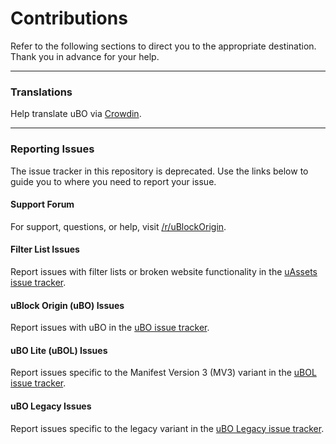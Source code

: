 # Contributions

Refer to the following sections to direct you to the appropriate destination. Thank you in advance for your help.

---

### Translations

Help translate uBO via [Crowdin](https://crowdin.com/project/ublock).

---

### Reporting Issues

The issue tracker in this repository is deprecated. Use the links below to guide you to where you need to report your issue.

#### Support Forum

For support, questions, or help, visit [/r/uBlockOrigin](https://www.reddit.com/r/uBlockOrigin/).

#### Filter List Issues

Report issues with filter lists or broken website functionality in the [uAssets issue tracker](https://github.com/uBlockOrigin/uAssets/issues).

#### uBlock Origin (uBO) Issues

Report issues with uBO in the [uBO issue tracker](https://github.com/uBlockOrigin/uBlock-issues/issues).

#### uBO Lite (uBOL) Issues

Report issues specific to the Manifest Version 3 (MV3) variant in the [uBOL issue tracker](https://github.com/uBlockOrigin/uBOL-issues/issues).

#### uBO Legacy Issues

Report issues specific to the legacy variant in the [uBO Legacy issue tracker](https://github.com/gorhill/uBlock-for-firefox-legacy/issues).
